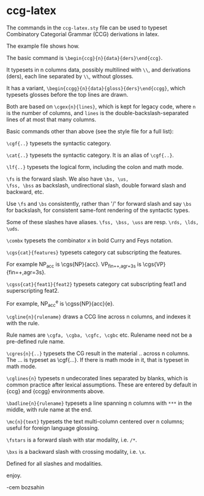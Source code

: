 # ccg-latex

The commands in the <code>ccg-latex.sty</code> file can be used to typeset Combinatory Categorial Grammar (CCG) derivations in latex.

The example file shows how.

The basic command is <code>\begin{ccg}{n}{data}{ders}\end{ccg}</code>. 

It typesets
in n columns data, possibly multilined with <code>\\\\</code>, and derivations (ders), each line separated by <code>\\\\</code>, without glosses. 

It has a variant, <code>\begin{ccgg}{n}{data}{gloss}{ders}\end{ccgg}</code>,
which typesets glosses before the top lines are drawn.

Both are based on <code>\cgex{n}{lines}</code>, which is kept for legacy code, where <code>n</code> is the number of columns,
and <code>lines</code> is the double-backslash-separated lines of at most that many columns.

Basic commands other than above (see the style file for a full list):

<code>\cgf{..}</code> typesets the syntactic category.

<code>\cat{..}</code> typesets the syntactic category. It is an alias of <code>\cgf{..}</code>.

<code>\lf{..}</code> typesets the logical form, including the colon and math mode.

<code>\fs</code> is the forward slash. We also have <code>\bs, \us, \fss, \bss</code>
as backslash, undirectional slash, double forward slash and backward, etc.

Use <code>\fs</code> and <code>\bs</code> consistently, rather than '/' for forward slash and say <code>\bs</code> for backslash,
for consistent same-font rendering of the syntactic types.

Some of these slashes have aliases. <code>\fss, \bss, \uss</code> are resp. <code>\rds, \lds, \uds</code>.

<code>\combx</code> typesets the combinator x in bold Curry and Feys notation.

<code>\cgs{cat}{features}</code> typesets category cat subscripting the features. 

For example NP<sub>acc</sub> is \cgs{NP}{acc}.
VP<sub>fin=+,agr=3s</sub> is \cgs{VP}{fin=+,agr=3s}.

<code>\cgss{cat}{feat1}{feat2}</code> typesets category cat subscripting feat1 and superscripting feat2.

For example, NP<sub>acc</sub><sup>e</sup> is \cgss{NP}{acc}{e}.

<code>\cgline{n}{rulename}</code> draws a CCG line across n columns, and indexes it with the rule. 

Rule names are <code>\cgfa, \cgba, \cgfc, \cgbc</code> etc. Rulename need not be a pre-defined rule name.

<code>\cgres{n}{..}</code> typesets the CG result in the material .. across n columns. The ... is typeset as \cgf{...}. If there is math mode in it,
that is typeset in math mode.

<code>\cglines{n}</code> typesets n undecorated lines separated by blanks, which is common practice after lexical assumptions.
These are entered by default in {ccg} and {ccgg} environments above.

<code>\badline{n}{rulename}</code> typesets a line spanning n columns with <code>***</code> in the middle, with rule name at the end.

<code>\mc{n}{text}</code> typesets the text multi-column centered over n columns; useful for foreign language glossing.

<code>\fstars</code> is a forward slash with star modality, i.e. <code>/*</code>. 

<code>\bxs</code> is a backward slash with crossing modality, i.e. <code>\x</code>. 

Defined for all slashes and modalities.

enjoy.

-cem bozsahin
